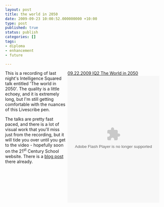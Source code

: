 ```yaml
---
layout: post
title: the world in 2050
date: 2009-09-23 10:00:52.000000000 +10:00
type: post
published: true
status: publish
categories: []
tags:
- diploma
- enhancement
- future

---
```


<div style="float:right" class="pencast"><a href="http://www.livescribe.com/cgi-bin/WebObjects/LDApp.woa/wa/MLSOverviewPage?sid=9gP2BQsPLNHj" target="_blank">09.22.2009 IQ2 The World in 2050</a><br /><object width="300" height="415"><param name="movie" value="http://www.livescribe.com/media/swf/embedPlayer.swf" /><param name="FlashVars" value="path=http%3A//www.livescribe.com/cgi-bin/WebObjects/LDApp.woa/wa/flashXML%3Fxml%3D0000C0A80116000009C6680400000123E2FA154B5560674C&amp;embedversion=1" /><param name="allowFullScreen" value="true" /><param name="allowscriptaccess" value="always" /><embed src="http://www.livescribe.com/media/swf/embedPlayer.swf?path=http%3A//www.livescribe.com/cgi-bin/WebObjects/LDApp.woa/wa/flashXML%3Fxml%3D0000C0A80116000009C6680400000123E2FA154B5560674C&amp;embedversion=1" type="application/x-shockwave-flash" allowscriptaccess="always" allowfullscreen="true" width="300" height="415"></embed></object></div>
<p>This is a recording of last night's Intelligence Squared talk entitled 'The world in 2050'. The quality is a little echoey, and it is extremely long, but I'm still getting comfortable with the nuances of this Livescribe pen. </p>
<p>The talks are pretty fast paced, and there is a lot of visual work that you'll miss just from the recording, but it will tide you over until you get to the video - hopefully soon on the 21<sup>st</sup> Century School website. There is a <a href="http://www.21school.ox.ac.uk/blog/index.cfm/2009/9/23/21School-Panel-Discussion-on-The-World-in-2050">blog post</a> there already.</p>
